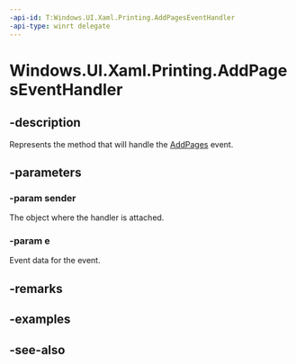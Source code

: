 ```yaml
---
-api-id: T:Windows.UI.Xaml.Printing.AddPagesEventHandler
-api-type: winrt delegate
---
```

<!-- Delegate syntax.
public delegate void AddPagesEventHandler(System.Object sender, Windows.UI.Xaml.Printing.AddPagesEventArgs e)
-->
# Windows.UI.Xaml.Printing.AddPagesEventHandler

## -description
Represents the method that will handle the [AddPages](printdocument_addpages.md) event.



## -parameters
### -param sender
The object where the handler is attached.

### -param e
Event data for the event.


## -remarks

## -examples

## -see-also
